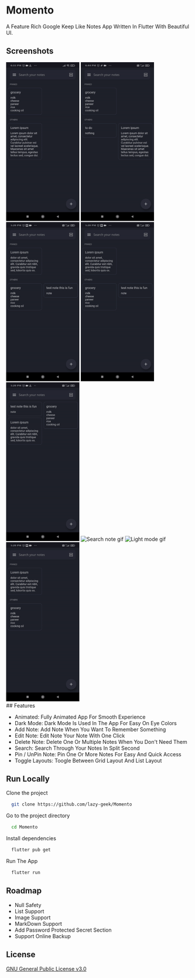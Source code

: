 
# Momento

A Feature Rich Google Keep Like Notes App Written In Flutter With Beautiful UI.


## Screenshots


<div>
<img src="github-assets\gif\Add-note-gif.gif" alt="Add note gif" width="200"/>
<img src="github-assets\gif\Edit-note-gif.gif" alt="Edit note gif" width="200"/>
<img src="github-assets\gif\Delete-note-gif.gif" alt="Delete note gif" width="200"/>
<img src="github-assets\gif\Toggle-view-gif.gif" alt="Toggle view gif" width="200"/>
<img src="github-assets\gif\Pin-note-gif.gif" alt="Pin note gif" width="200"/>
<img src="github-assets\gif\Search-note-gif.gif" alt="Search note gif" width="200"/>
<img src="github-assets\gif\Light-mode-gif.gif" alt="Light mode gif" width="200"/>
<img src="github-assets\gif\Share-note-gif.gif" alt="Share note gif" width="200"/>
<div>
## Features

- Animated: Fully Animated App For Smooth Experience
- Dark Mode: Dark Mode Is Used In The App For Easy On Eye Colors
- Add Note: Add Note When You Want To Remember Something
- Edit Note: Edit Note Your Note With One Click
- Delete Note: Delete One Or Multiple Notes When You Don't Need Them
- Search: Search Through Your Notes In Split Second
- Pin / UnPin Note: Pin One Or More Notes For Easy And Quick Access
- Toggle Layouts: Toogle Between Grid Layout And List Layout

  
  
## Run Locally

Clone the project

```bash
  git clone https://github.com/lazy-geek/Momento
```

Go to the project directory

```bash
  cd Momento
```

Install dependencies

```bash
  flutter pub get
```

Run The App

```bash
  flutter run
```

  
<!-- ## Feedback

If you have any feedback, please reach out to us at fake@fake.com -->

  
## Roadmap

- Null Safety
- List Support
- Image Support
- MarkDown Support
- Add Password Protected Secret Section
- Support Online Backup

  
<!-- ## Support

For support, email fake@fake.com or join our Slack channel. -->

  
## License

[GNU General Public License v3.0](https://choosealicense.com/licenses/gpl-3.0/)

  